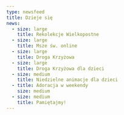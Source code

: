 ```yaml
---
type: newsfeed
title: Dzieje się
news:
  - size: large
    title: Rekolekcje Wielkopostne
  - size: large
    title: Msze św. online
  - size: large
    title: Droga Krzyżowa
  - size: large
    title: Droga Krzyżowa dla dzieci
  - size: medium
    title: Niedzielne animacje dla dzieci
  - title: Adoracja w weekendy
    size: medium
  - size: medium
    title: Pamiętajmy!
---
```

